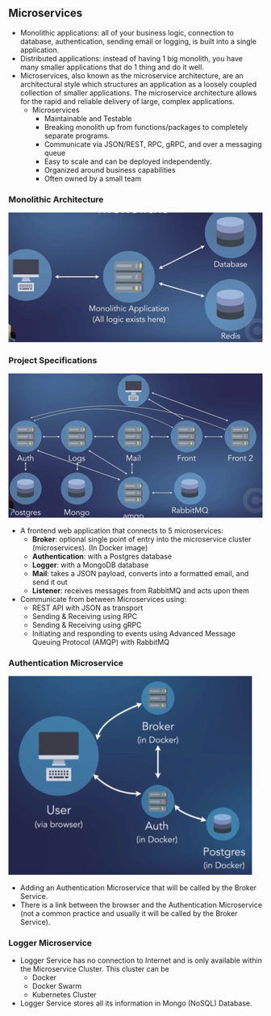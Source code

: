## Microservices

- Monolithic applications: all of your business logic, connection to database, authentication, sending email or logging, is built into a single application.
- Distributed applications: instead of having 1 big monolith, you have many smaller applications that do 1 thing and do it well.
- Microservices, also known as the microservice architecture, are an architectural style which structures an application as a loosely coupled collection of smaller applications. The microservice architecture allows for the rapid and reliable delivery of large, complex applications.
    - Microservices
        - Maintainable and Testable
        - Breaking monolith up from functions/packages to completely separate programs.
        - Communicate via JSON/REST, RPC, gRPC, and over a messaging queue
        - Easy to scale and can be deployed independently.
        - Organized around business capabilities
        - Often owned by a small team

### Monolithic Architecture

<img src="./diagrams/monolithic-project.png" />

### Project Specifications

<img src="./diagrams/microservice-project.png" />

- A frontend web application that connects to 5 microservices:
    - **Broker**: optional single point of entry into the microservice cluster (microservices). (In Docker image)
    - **Authentication**: with a Postgres database
    - **Logger**: with a MongoDB database
    - **Mail**: takes a JSON payload, converts into a formatted email, and send it out
    - **Listener**: receives messages from RabbitMQ and acts upon them
- Communicate from between Microservices using:
    - REST API with JSON as transport
    - Sending & Receiving using RPC
    - Sending & Receiving using gRPC
    - Initiating and responding to events using Advanced Message Queuing Protocol (AMQP) with RabbitMQ

### Authentication Microservice

<img src="./diagrams/authentication-microservice.png" />

- Adding an Authentication Microservice that will be called by the Broker Service.
- There is a link between the browser and the Authentication Microservice (not a common practice and usually it will be called by the Broker Service).

### Logger Microservice

- Logger Service has no connection to Internet and is only available within the Microservice Cluster. This cluster can be
    - Docker
    - Docker Swarm
    - Kubernetes Cluster
- Logger Service stores all its information in Mongo (NoSQL) Database.